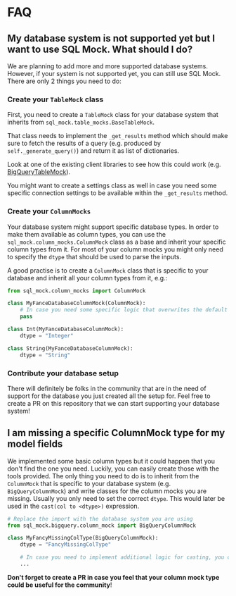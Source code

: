 
# FAQ

## My database system is not supported yet but I want to use SQL Mock. What should I do?

We are planning to add more and more supported database systems. However, if your system is not supported yet, you can still use SQL Mock. There are only 2 things you need to do:

### Create your `TableMock` class

First, you need to create a `TableMock` class for your database system that inherits from `sql_mock.table_mocks.BaseTableMock`.

That class needs to implement the `_get_results` method which should make sure to fetch the results of a query (e.g. produced by `self._generate_query()`) and return it as list of dictionaries.

Look at one of the existing client libraries to see how this could work (e.g. [BigQueryTableMock](https://github.com/DeepLcom/sql-mock/blob/main/src/sql_mock/bigquery/table_mocks.py)).

You might want to create a settings class as well in case you need some specific connection settings to be available within the `_get_results` method.

### Create your `ColumnMocks`

Your database system might support specific database types. In order to make them available as column types, you can use the `sql_mock.column_mocks.ColumnMock` class as a base and inherit your specific column types from it.
For most of your column mocks you might only need to specify the `dtype` that should be used to parse the inputs.

A good practise is to create a `ColumnMock` class that is specific to your database and inherit all your column types from it, e.g.:

```python
from sql_mock.column_mocks import ColumnMock

class MyFanceDatabaseColumnMock(ColumnMock):
    # In case you need some specific logic that overwrites the default behavior, you can do so here
    pass

class Int(MyFanceDatabaseColumnMock):
    dtype = "Integer"

class String(MyFanceDatabaseColumnMock):
    dtype = "String"
```

### Contribute your database setup

There will definitely be folks in the community that are in the need of support for the database you just created all the setup for.
Feel free to create a PR on this repository that we can start supporting your database system!

## I am missing a specific ColumnMock type for my model fields

We implemented some basic column types but it could happen that you don't find the one you need.
Luckily, you can easily create those with the tools provided.
The only thing you need to do is to inherit from the `ColumnMock` that is specific to your database system (e.g. `BigQueryColumnMock`) and write classes for the column mocks you are missing. Usually you only need to set the correct `dtype`. This would later be used in the `cast(col to <dtype>)` expression.

```python
# Replace the import with the database system you are using
from sql_mock.bigquery.column_mock import BigQueryColumnMock

class MyFancyMissingColType(BigQueryColumnMock):
    dtype = "FancyMissingColType"

    # In case you need to implement additional logic for casting, you can do so here
    ...
```

**Don't forget to create a PR in case you feel that your column mock type could be useful for the community**!
